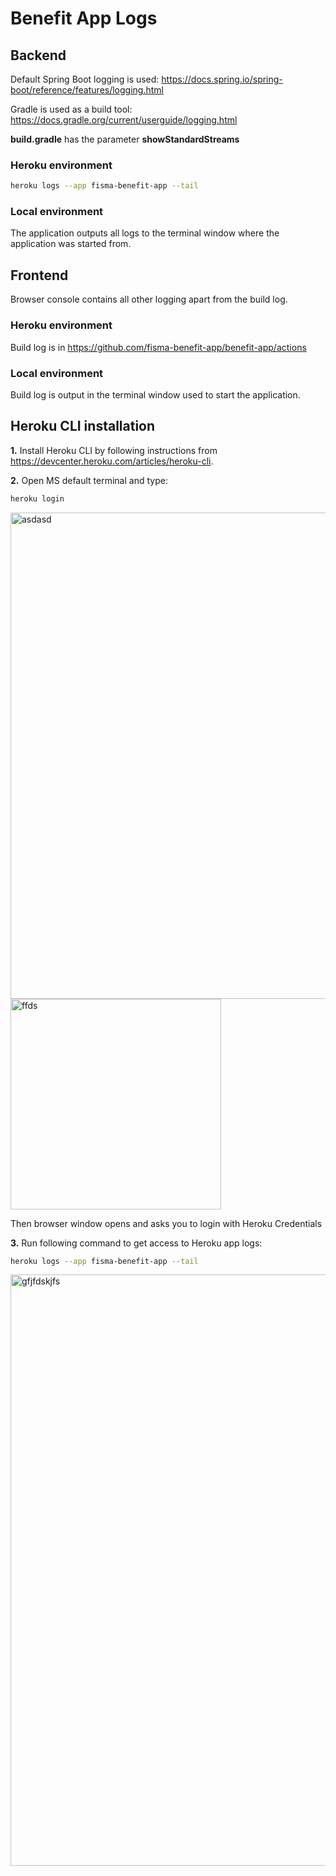 # Benefit App Logs

## Backend

Default Spring Boot logging is used:
https://docs.spring.io/spring-boot/reference/features/logging.html

Gradle is used as a build tool: https://docs.gradle.org/current/userguide/logging.html

**build.gradle** has the parameter **showStandardStreams**

### Heroku environment
```sh
heroku logs --app fisma-benefit-app --tail
```

### Local environment
The application outputs all logs to the terminal window where the application was started from.

## Frontend

Browser console contains all other logging apart from the build log.

### Heroku environment
Build log is in https://github.com/fisma-benefit-app/benefit-app/actions

### Local environment

Build log is output in the terminal window used to start the application.

## Heroku CLI installation
**1.** Install Heroku CLI by following instructions from https://devcenter.heroku.com/articles/heroku-cli.

**2.** Open MS default terminal and type:
```sh
heroku login
```
<img width="778" alt="asdasd" src="https://github.com/user-attachments/assets/f968bf6e-b5d3-4204-bb48-3de80e985eab" />
<img width="337" alt="ffds" src="https://github.com/user-attachments/assets/39b2cdcc-4d18-4934-880a-46115d291d4a" />

Then browser window opens and asks you to login with Heroku Credentials

**3.** Run following command to get access to Heroku app logs:

```sh
heroku logs --app fisma-benefit-app --tail
```
<img width="946" alt="gfjfdskjfs" src="https://github.com/user-attachments/assets/763d9070-1c91-4d36-9165-1e422ccf123e" />

